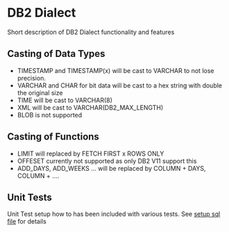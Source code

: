 # DB2 Dialect
Short description of DB2 Dialect functionality and features

## Casting of Data Types
* TIMESTAMP and TIMESTAMP(x) will be cast to VARCHAR to not lose precision.
* VARCHAR and CHAR for bit data will be cast to a hex string with double the original size
* TIME will be cast to VARCHAR(8)
* XML will be cast to VARCHAR(DB2_MAX_LENGTH)
* BLOB is not supported

## Casting of Functions
* LIMIT will replaced by FETCH FIRST x ROWS ONLY
* OFFESET currently not supported as only DB2 V11 support this
* ADD_DAYS, ADD_WEEKS ... will be replaced by COLUMN + DAYS, COLUMN + ....

## Unit Tests 
Unit Test setup how to has been included with various tests.
See [setup sql file](../integration-test-data/db2-testdata.sql) for details

